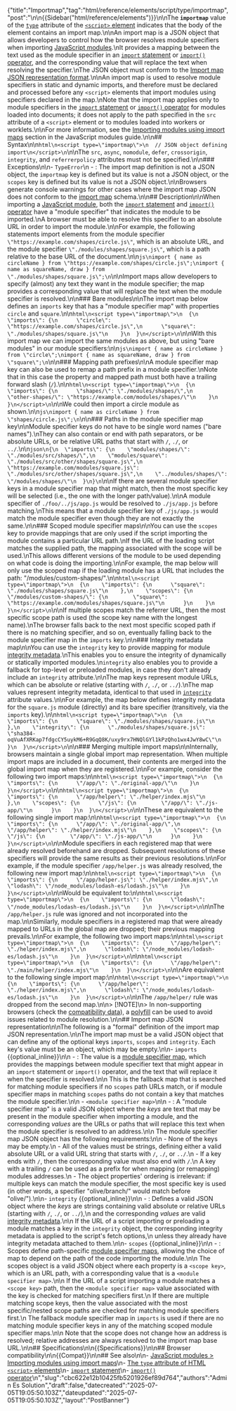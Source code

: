 {"title":"Importmap","tag":"html/reference/elements/script/type/importmap","post":"\n\n{{Sidebar(\"html/reference/elements\")}}\n\nThe **`importmap`** value of the [`type`](/blog/Web/HTML/Reference/Elements/script/type) attribute of the [`<script>` element](/blog/Web/HTML/Reference/Elements/script) indicates that the body of the element contains an import map.\n\nAn import map is a JSON object that allows developers to control how the browser resolves module specifiers when importing [JavaScript modules](/blog/Web/JavaScript/Guide/Modules).\nIt provides a mapping between the text used as the module specifier in an [`import` statement](/blog/Web/JavaScript/Reference/Statements/import) or [`import()` operator](/blog/Web/JavaScript/Reference/Operators/import), and the corresponding value that will replace the text when resolving the specifier.\nThe JSON object must conform to the [Import map JSON representation format](#import_map_json_representation).\n\nAn import map is used to resolve module specifiers in static and dynamic imports, and therefore must be declared and processed before any `<script>` elements that import modules using specifiers declared in the map.\nNote that the import map applies only to module specifiers in the [`import` statement](/blog/Web/JavaScript/Reference/Statements/import) or [`import()` operator](/blog/Web/JavaScript/Reference/Operators/import) for modules loaded into documents; it does not apply to the path specified in the `src` attribute of a `<script>` element or to modules loaded into workers or worklets.\n\nFor more information, see the [Importing modules using import maps](/blog/Web/JavaScript/Guide/Modules#importing_modules_using_import_maps) section in the JavaScript modules guide.\n\n## Syntax\n\n```html\n<script type=\"importmap\">\n  // JSON object defining import\n</script>\n```\n\nThe `src`, `async`, `nomodule`, `defer`, `crossorigin`, `integrity`, and `referrerpolicy` attributes must not be specified.\n\n### Exceptions\n\n- `TypeError`\n  - : The import map definition is not a JSON object, the `importmap` key is defined but its value is not a JSON object, or the `scopes` key is defined but its value is not a JSON object.\n\nBrowsers generate console warnings for other cases where the import map JSON does not conform to the [import map](#import_map_json_representation) schema.\n\n## Description\n\nWhen importing a [JavaScript module](/blog/Web/JavaScript/Guide/Modules), both the [`import` statement](/blog/Web/JavaScript/Reference/Statements/import) and [`import()` operator](/blog/Web/JavaScript/Reference/Operators/import) have a \"module specifier\" that indicates the module to be imported.\nA browser must be able to resolve this specifier to an absolute URL in order to import the module.\n\nFor example, the following statements import elements from the module specifier `\"https://example.com/shapes/circle.js\"`, which is an absolute URL, and the module specifier `\"./modules/shapes/square.js\"`, which is a path relative to the base URL of the document.\n\n```js\nimport { name as circleName } from \"https://example.com/shapes/circle.js\";\nimport { name as squareName, draw } from \"./modules/shapes/square.js\";\n```\n\nImport maps allow developers to specify (almost) any text they want in the module specifier; the map provides a corresponding value that will replace the text when the module specifier is resolved.\n\n### Bare modules\n\nThe import map below defines an `imports` key that has a \"module specifier map\" with properties `circle` and `square`.\n\n```html\n<script type=\"importmap\">\n  {\n    \"imports\": {\n      \"circle\": \"https://example.com/shapes/circle.js\",\n      \"square\": \"./modules/shapes/square.js\"\n    }\n  }\n</script>\n```\n\nWith this import map we can import the same modules as above, but using \"bare modules\" in our module specifiers:\n\n```js\nimport { name as circleName } from \"circle\";\nimport { name as squareName, draw } from \"square\";\n```\n\n### Mapping path prefixes\n\nA module specifier map key can also be used to remap a path prefix in a module specifier.\nNote that in this case the property and mapped path must both have a trailing forward slash (`/`).\n\n```html\n<script type=\"importmap\">\n  {\n    \"imports\": {\n      \"shapes/\": \"./modules/shapes/\",\n      \"other-shapes/\": \"https://example.com/modules/shapes/\"\n    }\n  }\n</script>\n```\n\nWe could then import a circle module as shown.\n\n```js\nimport { name as circleName } from \"shapes/circle.js\";\n```\n\n### Paths in the module specifier map key\n\nModule specifier keys do not have to be single word names (\"bare names\").\nThey can also contain or end with path separators, or be absolute URLs, or be relative URL paths that start with `/`, `./`, or `../`.\n\n```json\n{\n  \"imports\": {\n    \"modules/shapes/\": \"./modules/src/shapes/\",\n    \"modules/square\": \"./modules/src/other/shapes/square.js\",\n    \"https://example.com/modules/square.js\": \"./modules/src/other/shapes/square.js\",\n    \"../modules/shapes/\": \"/modules/shapes/\"\n  }\n}\n```\n\nIf there are several module specifier keys in a module specifier map that might match, then the most specific key will be selected (i.e., the one with the longer path/value).\n\nA module specifier of `./foo/../js/app.js` would be resolved to `./js/app.js` before matching.\nThis means that a module specifier key of `./js/app.js` would match the module specifier even though they are not exactly the same.\n\n### Scoped module specifier maps\n\nYou can use the `scopes` key to provide mappings that are only used if the script importing the module contains a particular URL path.\nIf the URL of the loading script matches the supplied path, the mapping associated with the scope will be used.\nThis allows different versions of the module to be used depending on what code is doing the importing.\n\nFor example, the map below will only use the scoped map if the loading module has a URL that includes the path: \"/modules/custom-shapes/\".\n\n```html\n<script type=\"importmap\">\n  {\n    \"imports\": {\n      \"square\": \"./modules/shapes/square.js\"\n    },\n    \"scopes\": {\n      \"/modules/custom-shapes/\": {\n        \"square\": \"https://example.com/modules/shapes/square.js\"\n      }\n    }\n  }\n</script>\n```\n\nIf multiple scopes match the referrer URL, then the most specific scope path is used (the scope key name with the longest name).\nThe browser falls back to the next most specific scoped path if there is no matching specifier, and so on, eventually falling back to the module specifier map in the `imports` key.\n\n### Integrity metadata map\n\nYou can use the `integrity` key to provide mapping for module [integrity metadata](/blog/Web/Security/Subresource_Integrity#using_subresource_integrity).\nThis enables you to ensure the integrity of dynamically or statically imported modules.\n`integrity` also enables you to provide a fallback for top-level or preloaded modules, in case they don't already include an `integrity` attribute.\n\nThe map keys represent module URLs, which can be absolute or relative (starting with `/`, `./`, or `../`).\nThe map values represent integrity metadata, identical to that used in [`integrity`](/blog/Web/HTML/Reference/Elements/script#integrity) attribute values.\n\nFor example, the map below defines integrity metadata for the `square.js` module (directly) and its bare specifier (transitively, via the `imports` key).\n\n```html\n<script type=\"importmap\">\n  {\n    \"imports\": {\n      \"square\": \"./modules/shapes/square.js\"\n    },\n    \"integrity\": {\n      \"./modules/shapes/square.js\": \"sha384-oqVuAfXRKap7fdgcCY5uykM6+R9GqQ8K/uxy9rx7HNQlGYl1kPzQho1wx4JwY8wC\"\n    }\n  }\n</script>\n```\n\n### Merging multiple import maps\n\nInternally, browsers maintain a single global import map representation. When multiple import maps are included in a document, their contents are merged into the global import map when they are registered.\n\nFor example, consider the following two import maps:\n\n```html\n<script type=\"importmap\">\n  {\n    \"imports\": {\n      \"/app/\": \"./original-app/\"\n    }\n  }\n</script>\n```\n\n```html\n<script type=\"importmap\">\n  {\n    \"imports\": {\n      \"/app/helper\": \"./helper/index.mjs\"\n    },\n    \"scopes\": {\n      \"/js\": {\n        \"/app/\": \"./js-app/\"\n      }\n    }\n  }\n</script>\n```\n\nThese are equivalent to the following single import map:\n\n```html\n<script type=\"importmap\">\n  {\n    \"imports\": {\n      \"/app/\": \"./original-app/\",\n      \"/app/helper\": \"./helper/index.mjs\"\n    },\n    \"scopes\": {\n      \"/js\": {\n        \"/app/\": \"./js-app/\"\n      }\n    }\n  }\n</script>\n```\n\nModule specifiers in each registered map that were already resolved beforehand are dropped. Subsequent resolutions of these specifiers will provide the same results as their previous resolutions.\n\nFor example, if the module specifier `/app/helper.js` was already resolved, the following new import map:\n\n```html\n<script type=\"importmap\">\n  {\n    \"imports\": {\n      \"/app/helper.js\": \"./helper/index.mjs\",\n      \"lodash\": \"/node_modules/lodash-es/lodash.js\"\n    }\n  }\n</script>\n```\n\nWould be equivalent to:\n\n```html\n<script type=\"importmap\">\n  {\n    \"imports\": {\n      \"lodash\": \"/node_modules/lodash-es/lodash.js\"\n    }\n  }\n</script>\n```\n\nThe `/app/helper.js` rule was ignored and not incorporated into the map.\n\nSimilarly, module specifiers in a registered map that were already mapped to URLs in the global map are dropped; their previous mapping prevails.\n\nFor example, the following two import maps:\n\n```html\n<script type=\"importmap\">\n  {\n    \"imports\": {\n      \"/app/helper\": \"./helper/index.mjs\",\n      \"lodash\": \"/node_modules/lodash-es/lodash.js\"\n    }\n  }\n</script>\n```\n\n```html\n<script type=\"importmap\">\n  {\n    \"imports\": {\n      \"/app/helper\": \"./main/helper/index.mjs\"\n    }\n  }\n</script>\n```\n\nAre equivalent to the following single import map:\n\n```html\n<script type=\"importmap\">\n  {\n    \"imports\": {\n      \"/app/helper\": \"./helper/index.mjs\",\n      \"lodash\": \"/node_modules/lodash-es/lodash.js\"\n    }\n  }\n</script>\n```\n\nThe `/app/helper/` rule was dropped from the second map.\n\n> [!NOTE]\n> In non-supporting browsers (check the [compatibility data](#browser_compatibility)), a [polyfill](https://github.com/guybedford/es-module-shims) can be used to avoid issues related to module resolution.\n\n## Import map JSON representation\n\nThe following is a \"formal\" definition of the import map JSON representation.\n\nThe import map must be a valid JSON object that can define any of the optional keys `imports`, `scopes` and `integrity`. Each key's value must be an object, which may be empty.\n\n- `imports` {{optional_inline}}\n\n  - : The value is a [module specifier map](#module_specifier_map), which provides the mappings between module specifier text that might appear in an `import` statement or `import()` operator, and the text that will replace it when the specifier is resolved.\n\n    This is the fallback map that is searched for matching module specifiers if no `scopes` path URLs match, or if module specifier maps in matching `scopes` paths do not contain a key that matches the module specifier.\n\n    - `<module specifier map>`\n\n      - : A \"module specifier map\" is a valid JSON object where the _keys_ are text that may be present in the module specifier when importing a module, and the corresponding _values_ are the URLs or paths that will replace this text when the module specifier is resolved to an address.\n\n        The module specifier map JSON object has the following requirements:\n\n        - None of the keys may be empty.\n        - All of the values must be strings, defining either a valid absolute URL or a valid URL string that starts with `/`, `./`, or `../`.\n        - If a key ends with `/`, then the corresponding value must also end with `/`.\n          A key with a trailing `/` can be used as a prefix for when mapping (or remapping) modules addresses.\n        - The object properties' ordering is irrelevant: if multiple keys can match the module specifier, the most specific key is used (in other words, a specifier \"olive/branch/\" would match before \"olive/\").\n\n- `integrity` {{optional_inline}}\n\n  - : Defines a valid JSON object where the _keys_ are strings containing valid absolute or relative URLs (starting with `/`, `./`, or `../`),\n    and the corresponding _values_ are valid [integrity metadata](/blog/Web/Security/Subresource_Integrity#using_subresource_integrity).\n\n    If the URL of a script importing or preloading a module matches a key in the `integrity` object, the corresponding integrity metadata is applied to the script's fetch options,\n    unless they already have integrity metadata attached to them.\n\n- `scopes` {{optional_inline}}\n\n  - : Scopes define path-specific [module specifier maps](#module_specifier_map), allowing the choice of map to depend on the path of the code importing the module.\n\n    The scopes object is a valid JSON object where each property is a `<scope key>`, which is an URL path, with a corresponding value that is a `<module specifier map>`.\n\n    If the URL of a script importing a module matches a `<scope key>` path, then the `<module specifier map>` value associated with the key is checked for matching specifiers first.\n    If there are multiple matching scope keys, then the value associated with the most specific/nested scope paths are checked for matching module specifiers first.\n    The fallback module specifier map in `imports` is used if there are no matching module specifier keys in any of the matching scoped module specifier maps.\n\n    Note that the scope does not change how an address is resolved; relative addresses are always resolved to the import map base URL.\n\n## Specifications\n\n{{Specifications}}\n\n## Browser compatibility\n\n{{Compat}}\n\n## See also\n\n- [JavaScript modules > Importing modules using import maps](/blog/Web/JavaScript/Guide/Modules#importing_modules_using_import_maps)\n- [The `type` attribute of HTML `<script>` elements](/blog/Web/HTML/Reference/Elements/script/type)\n- [`import` statement](/blog/Web/JavaScript/Reference/Statements/import)\n- [`import()` operator](/blog/Web/JavaScript/Reference/Operators/import)\n","slug":"cbc622e12b10425fb5201926ef89d764","authors":"Admin Es Solution","draft":false,"datecreated":"2025-07-05T19:05:50.103Z","dateupdated":"2025-07-05T19:05:50.103Z","layout":"PostBanner"}